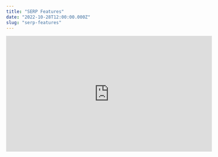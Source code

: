 ```yaml
---
title: "SERP Features"
date: "2022-10-28T12:00:00.000Z"
slug: "serp-features"
---
```


<iframe width="560" height="315" src="https://www.youtube.com/embed/GbnPrh0q6-Y" title="YouTube video player" frameborder="0" allow="accelerometer; autoplay; clipboard-write; encrypted-media; gyroscope; picture-in-picture" allowfullscreen></iframe>
